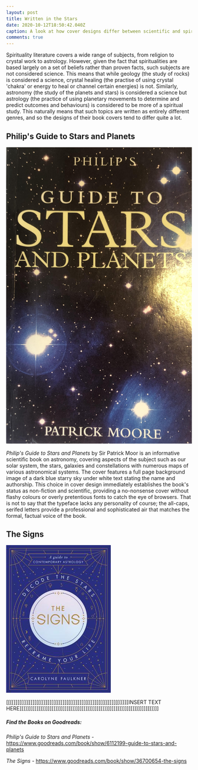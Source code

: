 ```yaml
---
layout: post
title: Written in the Stars
date: 2020-10-12T18:50:42.040Z
caption: A look at how cover designs differ between scientific and spiritual books
comments: true
---
```

Spirituality literature covers a wide range of subjects, from religion to crystal work to astrology. However, given the fact that spiritualities are based largely on a set of beliefs rather than proven facts, such subjects are not considered science. This means that while geology (the study of rocks) is considered a science, crystal healing (the practise of using crystal 'chakra' or energy to heal or channel certain energies) is not. Similarly, astronomy (the study of the planets and stars) is considered a science but astrology (the practice of using planetary movements to determine and predict outcomes and behaviours) is considered to be more of a spiritual study. This naturally means that such topics are written as entirely different genres, and so the designs of their book covers tend to differ quite a lot.

## Philip's Guide to Stars and Planets

![](../uploads/guide-to-stars-and-planets.jpg "Philip's Guide to Stars and Planets")

*Philip's Guide to Stars and Planets* by Sir Patrick Moor is an informative scientific book on astronomy, covering aspects of the subject such as our solar system, the stars, galaxies and constellations with numerous maps of various astronomical systems. The cover features a full page background image of a dark blue starry sky under white text stating the name and authorship. This choice in cover design immediately establishes the book's status as non-fiction and scientific, providing a no-nonsense cover without flashy colours or overly pretentious fonts to catch the eye of browsers. That is not to say that the typeface lacks any personality of course; the all-caps, serifed letters provide a professional and sophisticated air that matches the formal, factual voice of the book.

## The Signs

![](../uploads/the-signs.jpg "The Signs")

\[[[[[[[[[[[[[[[[[[[[[[[[[[[[[[[[[[[[[[[[[[[[[[[[[[[[[[[[[[[[[[[[[INSERT TEXT HERE]]]]]]]]]]]]]]]]]]]]]]]]]]]]]]]]]]]]]]]]]]]]]]]]]]]]]]]]]]]]]]]]]]]]]]]]]]

##### Find the Books on Goodreads:

*Philip's Guide to Stars and Planets -* <https://www.goodreads.com/book/show/6112199-guide-to-stars-and-planets> 

*The Signs -* <https://www.goodreads.com/book/show/36700654-the-signs>